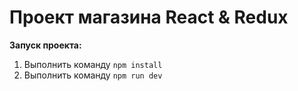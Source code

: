 # Проект магазина React & Redux
**Запуск проекта:**

1. Выполнить команду ```npm install```
2. Выполнить команду ```npm run dev```
